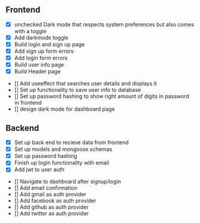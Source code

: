 ## Frontend

 - [x] unchecked Dark mode that respects system preferences but also comes with a toggle
 - [x] Add darkmode toggle
 - [x] Build login and sign up page
 - [x] Add sign up form errors
 - [x] Add login form errors
 - [x] Build user info page
 - [x] Build Header page
 - [] Add useeffect that searches user details and displays it
 - [] Set up functionality to save user info to database
 - [] Set up password hashing to show right amount of digits in password in frontend
 - [] design dark mode for dashboard page



 ## Backend

 - [x] Set up back end to recieve data from frontend
 - [x] Set up models and mongoose schemas
 - [x] Set up password hashing
 - [x] Finish up login functionality with email
 - [x] Add jwt to user auth 
 - [] Navigate to dashboard after signup/login
 - [] Add email confirmation
 - [] Add gmail as auth provider
 - [] Add facebook as auth provider
 - [] Add github as auth provider
 - [] Add twitter as auth provider